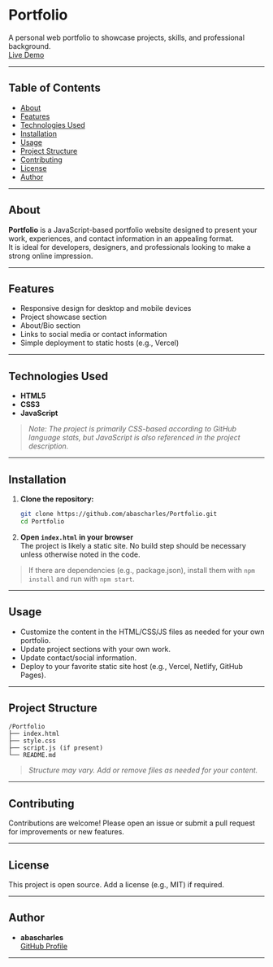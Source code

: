 # Portfolio

A personal web portfolio to showcase projects, skills, and professional background.  
[Live Demo](https://portfolio-abas-projects-b74c2278.vercel.app)

---

## Table of Contents

- [About](#about)
- [Features](#features)
- [Technologies Used](#technologies-used)
- [Installation](#installation)
- [Usage](#usage)
- [Project Structure](#project-structure)
- [Contributing](#contributing)
- [License](#license)
- [Author](#author)

---

## About

**Portfolio** is a JavaScript-based portfolio website designed to present your work, experiences, and contact information in an appealing format.  
It is ideal for developers, designers, and professionals looking to make a strong online impression.

---

## Features

- Responsive design for desktop and mobile devices
- Project showcase section
- About/Bio section
- Links to social media or contact information
- Simple deployment to static hosts (e.g., Vercel)

---

## Technologies Used

- **HTML5**
- **CSS3**
- **JavaScript**

> _Note: The project is primarily CSS-based according to GitHub language stats, but JavaScript is also referenced in the project description._

---

## Installation

1. **Clone the repository:**

   ```bash
   git clone https://github.com/abascharles/Portfolio.git
   cd Portfolio
   ```

2. **Open `index.html` in your browser**  
   The project is likely a static site. No build step should be necessary unless otherwise noted in the code.

> If there are dependencies (e.g., package.json), install them with `npm install` and run with `npm start`.

---

## Usage

- Customize the content in the HTML/CSS/JS files as needed for your own portfolio.
- Update project sections with your own work.
- Update contact/social information.
- Deploy to your favorite static site host (e.g., Vercel, Netlify, GitHub Pages).

---

## Project Structure

```
/Portfolio
├── index.html
├── style.css
├── script.js (if present)
└── README.md
```

> _Structure may vary. Add or remove files as needed for your content._

---

## Contributing

Contributions are welcome! Please open an issue or submit a pull request for improvements or new features.

---

## License

This project is open source. Add a license (e.g., MIT) if required.

---

## Author

- **abascharles**  
  [GitHub Profile](https://github.com/abascharles)

---
